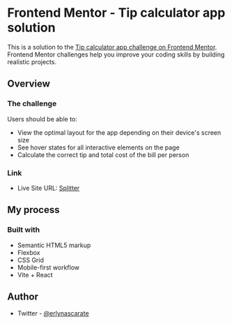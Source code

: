 # Frontend Mentor - Tip calculator app solution

This is a solution to the [Tip calculator app challenge on Frontend Mentor](https://www.frontendmentor.io/challenges/tip-calculator-app-ugJNGbJUX). Frontend Mentor challenges help you improve your coding skills by building realistic projects.

## Overview

### The challenge

Users should be able to:

-   View the optimal layout for the app depending on their device's screen size
-   See hover states for all interactive elements on the page
-   Calculate the correct tip and total cost of the bill per person

### Link

-   Live Site URL: [Splitter](https://splittere.netlify.app/)

## My process

### Built with

-   Semantic HTML5 markup
-   Flexbox
-   CSS Grid
-   Mobile-first workflow
-   Vite + React

## Author

-   Twitter - [@erlynascarate](https://twitter.com/erlynascarate)

